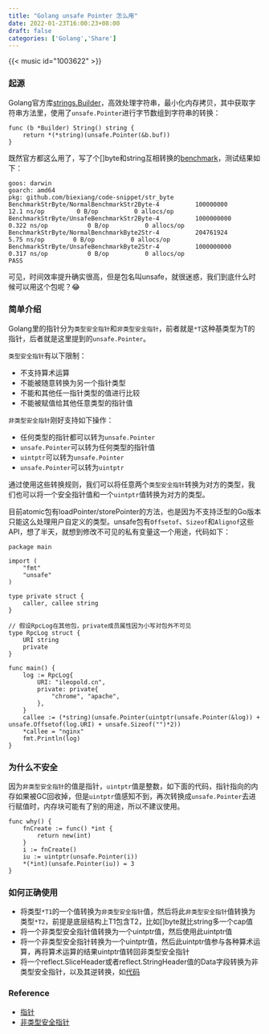 ```yaml
---
title: "Golang unsafe Pointer 怎么用"
date: 2022-01-23T16:00:23+08:00
draft: false
categories: ['Golang','Share']
---
```


{{< music id="1003622" >}}

### 起源
Golang官方库[strings.Builder](https://github.com/golang/go/blob/master/src/strings/builder.go#L15)，高效处理字符串，最小化内存拷贝，其中获取字符串方法里，使用了`unsafe.Pointer`进行字节数组到字符串的转换：
```
func (b *Builder) String() string {
	return *(*string)(unsafe.Pointer(&b.buf))
}
```
既然官方都这么用了，写了个[]byte和string互相转换的[benchmark](https://github.com/biexiang/code-snippet/blob/main/str_byte/str_byte_test.go)，测试结果如下：
```
goos: darwin
goarch: amd64
pkg: github.com/biexiang/code-snippet/str_byte
BenchmarkStrByte/NormalBenchmarkStr2Byte-4         	100000000	        12.1 ns/op	       0 B/op	       0 allocs/op
BenchmarkStrByte/UnsafeBenchmarkStr2Byte-4         	1000000000	         0.322 ns/op	       0 B/op	       0 allocs/op
BenchmarkStrByte/NormalBenchmarkByte2Str-4         	204761924	         5.75 ns/op	       0 B/op	       0 allocs/op
BenchmarkStrByte/UnsafeBenchmarkByte2Str-4         	1000000000	         0.317 ns/op	       0 B/op	       0 allocs/op
PASS
```
可见，时间效率提升确实很高，但是包名叫unsafe，就很迷惑，我们到底什么时候可以用这个包呢？😂

### 简单介绍
Golang里的指针分为`类型安全指针`和`非类型安全指针`，前者就是`*T`这种基类型为T的指针，后者就是这里提到的`unsafe.Pointer`。

`类型安全指针`有以下限制：
* 不支持算术运算
* 不能被随意转换为另一个指针类型
* 不能和其他任一指针类型的值进行比较
* 不能被赋值给其他任意类型的指针值

`非类型安全指针`刚好支持如下操作：
* 任何类型的指针都可以转为`unsafe.Pointer`
* `unsafe.Pointer`可以转为任何类型的指针值
* `uintptr`可以转为`unsafe.Pointer`
* `unsafe.Pointer`可以转为`uintptr`

通过使用这些转换规则，我们可以将任意两个`类型安全指针`转换为对方的类型，我们也可以将一个安全指针值和一个`uintptr`值转换为对方的类型。

目前atomic包有loadPointer/storePointer的方法，也是因为不支持泛型的Go版本只能这么处理用户自定义的类型。unsafe包有`Offsetof`、`Sizeof`和`Alignof`这些API，想了半天，就想到修改不可见的私有变量这一个用途，代码如下：
```
package main

import (
	"fmt"
	"unsafe"
)

type private struct {
	caller, callee string
}

// 假设RpcLog在其他包，private成员属性因为小写对包外不可见
type RpcLog struct {
	URI string
	private
}

func main() {
	log := RpcLog{
		URI: "ileopold.cn",
		private: private{
			"chrome", "apache",
		},
	}
	callee := (*string)(unsafe.Pointer(uintptr(unsafe.Pointer(&log)) + unsafe.Offsetof(log.URI) + unsafe.Sizeof("")*2))
	*callee = "nginx"
	fmt.Println(log)
}
```

### 为什么不安全
因为`非类型安全指针`的值是指针，`uintptr`值是整数，如下面的代码，指针指向的内存如果被GC回收掉，但是`uintptr`值感知不到，再次转换成`unsafe.Pointer`去进行赋值时，内存块可能有了别的用途，所以不建议使用。

```
func why() {
	fnCreate := func() *int {
		return new(int)
	}
	i := fnCreate()
	iu := uintptr(unsafe.Pointer(i))
	*(*int)(unsafe.Pointer(iu)) = 3
}
```

### 如何正确使用
* 将类型`*T1`的一个值转换为`非类型安全指针`值，然后将此`非类型安全指针`值转换为类型`*T2`，前提是底层结构上T1包含T2，比如[]byte就比string多一个cap值
* 将一个非类型安全指针值转换为一个uintptr值，然后使用此uintptr值
* 将一个非类型安全指针转换为一个uintptr值，然后此uintptr值参与各种算术运算，再将算术运算的结果uintptr值转回非类型安全指针
* 将一个reflect.SliceHeader或者reflect.StringHeader值的Data字段转换为非类型安全指针，以及其逆转换，如[代码](https://github.com/biexiang/code-snippet/blob/main/str_byte/unsafe/unsafe.go#L27)

### Reference
* [指针](https://gfw.go101.org/article/pointer.html)
* [非类型安全指针](https://gfw.go101.org/article/unsafe.html)

